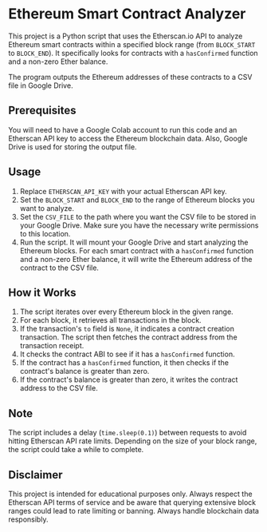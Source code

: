 # Ethereum Smart Contract Analyzer

This project is a Python script that uses the Etherscan.io API to analyze Ethereum smart contracts within a specified block range (from `BLOCK_START` to `BLOCK_END`). It specifically looks for contracts with a `hasConfirmed` function and a non-zero Ether balance. 

The program outputs the Ethereum addresses of these contracts to a CSV file in Google Drive.

## Prerequisites

You will need to have a Google Colab account to run this code and an Etherscan API key to access the Ethereum blockchain data. Also, Google Drive is used for storing the output file.

## Usage

1. Replace `ETHERSCAN_API_KEY` with your actual Etherscan API key.
2. Set the `BLOCK_START` and `BLOCK_END` to the range of Ethereum blocks you want to analyze.
3. Set the `CSV_FILE` to the path where you want the CSV file to be stored in your Google Drive. Make sure you have the necessary write permissions to this location.
4. Run the script. It will mount your Google Drive and start analyzing the Ethereum blocks. For each smart contract with a `hasConfirmed` function and a non-zero Ether balance, it will write the Ethereum address of the contract to the CSV file.

## How it Works

1. The script iterates over every Ethereum block in the given range.
2. For each block, it retrieves all transactions in the block.
3. If the transaction's `to` field is `None`, it indicates a contract creation transaction. The script then fetches the contract address from the transaction receipt.
4. It checks the contract ABI to see if it has a `hasConfirmed` function.
5. If the contract has a `hasConfirmed` function, it then checks if the contract's balance is greater than zero.
6. If the contract's balance is greater than zero, it writes the contract address to the CSV file.

## Note

The script includes a delay (`time.sleep(0.1)`) between requests to avoid hitting Etherscan API rate limits. Depending on the size of your block range, the script could take a while to complete.

## Disclaimer

This project is intended for educational purposes only. Always respect the Etherscan API terms of service and be aware that querying extensive block ranges could lead to rate limiting or banning. Always handle blockchain data responsibly.
